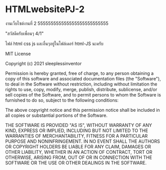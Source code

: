 # HTMLwebsitePJ-2
งานเว็บไซต์งานที่ 2 555555555555555555555555555

"สวัสดีครับเพื่อนๆ 4/1"

ไฟล์ html css js และอื่นๆอยู่ในโฟล์เดอร์ html-JS นะครับ

MIT License

Copyright (c) 2021 sleeplessinventor

Permission is hereby granted, free of charge, to any person obtaining a copy of this software and associated documentation files (the "Software"), to deal in the Software without restriction, including without limitation the rights to use, copy, modify, merge, publish, distribute, sublicense, and/or sell copies of the Software, and to permit persons to whom the Software is furnished to do so, subject to the following conditions:

The above copyright notice and this permission notice shall be included in all copies or substantial portions of the Software.

THE SOFTWARE IS PROVIDED "AS IS", WITHOUT WARRANTY OF ANY KIND, EXPRESS OR IMPLIED, INCLUDING BUT NOT LIMITED TO THE WARRANTIES OF MERCHANTABILITY, FITNESS FOR A PARTICULAR PURPOSE AND NONINFRINGEMENT. IN NO EVENT SHALL THE AUTHORS OR COPYRIGHT HOLDERS BE LIABLE FOR ANY CLAIM, DAMAGES OR OTHER LIABILITY, WHETHER IN AN ACTION OF CONTRACT, TORT OR OTHERWISE, ARISING FROM, OUT OF OR IN CONNECTION WITH THE SOFTWARE OR THE USE OR OTHER DEALINGS IN THE SOFTWARE.
